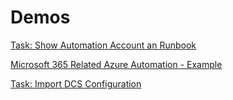 # Demos

[Task: Show Automation Account an Runbook](https://docs.microsoft.com/en-us/azure/automation/automation-quickstart-create-runbook)

[Microsoft 365 Related Azure Automation - Example](https://docs.microsoft.com/bs-latn-ba/azure/automation/manage-office-365)

[Task: Import DCS Configuration](https://docs.microsoft.com/en-us/azure/automation/automation-dsc-getting-started)
